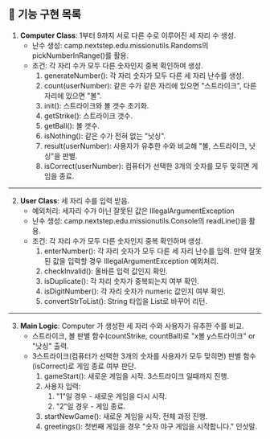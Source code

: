 ## 🚀 기능 구현 목록

1. **Computer Class**: 1부터 9까지 서로 다른 수로 이루어진 세 자리 수 생성.
   - 난수 생성: camp.nextstep.edu.missionutils.Randoms의 pickNumberInRange()를 활용.
   - 조건: 각 자리 수가 모두 다른 숫자인지 중복 확인하며 생성.
     1. generateNumber(): 각 자리 숫자가 모두 다른 세 자리 난수를 생성.
     2. count(userNumber): 같은 수가 같은 자리에 있으면 "스트라이크", 다른 자리에 있으면 "볼".
     3. init(): 스트라이크와 볼 갯수 초기화.
     4. getStrike(): 스트라이크 갯수.
     5. getBall(): 볼 갯수.
     6. isNothing(): 같은 수가 전혀 없는 "낫싱".
     7. result(userNumber): 사용자가 유추한 수와 비교해 "볼, 스트라이크, 낫싱"을 판별.
     8. isCorrect(userNumber): 컴퓨터가 선택한 3개의 숫자를 모두 맞히면 게임을 종료.
---
2. **User Class**: 세 자리 수를 입력 받음.
   - 예외처리: 세자리 수가 아닌 잘못된 값은 IllegalArgumentException
   - 난수 생성: camp.nextstep.edu.missionutils.Console의 readLine()을 활용.
   - 조건: 각 자리 수가 모두 다른 숫자인지 중복 확인하며 생성.
     1. enterNumber(): 각 자리 숫자가 모두 다른 세 자리 난수를 입력. 만약 잘못된 값을 입력할 경우 IllegalArgumentException 예외처리.
     2. checkInvalid(): 올바른 입력 값인지 확인.
     3. isDuplicate(): 각 자리 숫자가 중복되는지 여부 확인.
     4. isDigitNumber(): 각 자리 숫자가 numeric 값인지 여부 확인.
     5. convertStrToList(): String 타입을 List로 바꾸어 리턴.
---
3. **Main Logic**: Computer 가 생성한 세 자리 수와 사용자가 유추한 수를 비교.
   - 스트라이크, 볼 판별 함수(countStrike, countBall)로 "x볼 y스트라이크" or "낫싱" 출력.
   - 3스트라이크(컴퓨터가 선택한 3개의 숫자를 사용자가 모두 맞히면) 판별 함수(isCorrect)로 게임 종료 여부 판단.
     1. gameStart(): 새로운 게임을 시작. 3스트라이크 일때까지 진행.
     2. 사용자 입력: 
        1. "1"일 경우 - 새로운 게임을 다시 시작.
        2. "2"일 경우 - 게임 종료.
     3. startNewGame(): 새로운 게임을 시작. 전체 과정 진행.
     4. greetings(): 첫번째 게임을 경우 "숫자 야구 게임을 시작합니다." 인삿말.
